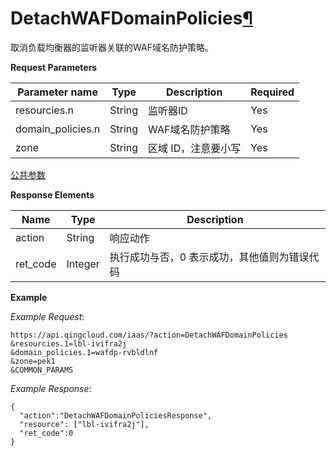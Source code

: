---
---

# DetachWAFDomainPolicies[¶](#detachwafdomainpolicies "永久链接至标题")

取消负载均衡器的监听器关联的WAF域名防护策略。

**Request Parameters**

| Parameter name | Type | Description | Required |
| --- | --- | --- | --- |
| resourcies.n | String | 监听器ID | Yes |
| domain_policies.n | String | WAF域名防护策略 | Yes |
| zone | String | 区域 ID，注意要小写 | Yes |

[公共参数](../common/parameters.html#api-common-parameters)

**Response Elements**

| Name | Type | Description |
| --- | --- | --- |
| action | String | 响应动作 |
| ret_code | Integer | 执行成功与否，0 表示成功，其他值则为错误代码 |

**Example**

_Example Request_:

```
https://api.qingcloud.com/iaas/?action=DetachWAFDomainPolicies
&resourcies.1=lbl-ivifra2j
&domain_policies.1=wafdp-rvbldlnf
&zone=pek1
&COMMON_PARAMS
```

_Example Response_:

```
{
  "action":"DetachWAFDomainPoliciesResponse",
  "resource": ["lbl-ivifra2j"],
  "ret_code":0
}
```
